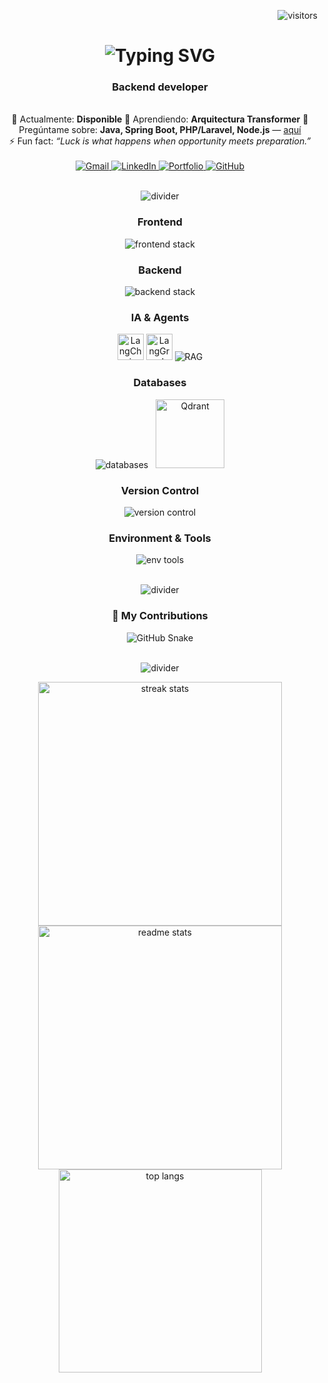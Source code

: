 <!-- Visitor badge (dark/light friendly) -->
<p align="right">
  <img src="https://visitor-badge.laobi.icu/badge?page_id=CristopherBuitrago" alt="visitors"/>
</p>

<h1 align="center">
  <img src="https://readme-typing-svg.herokuapp.com/?font=Righteous&size=35&center=true&vCenter=true&width=600&height=70&duration=4000&lines=Hello+universe!+👋;I'm+Cristopher+Buitrago!;Backend+Developer+from+Colombia+🇨🇴" alt="Typing SVG" />
</h1>

<h3 align="center">Backend developer</h3>

<br/>

<div align="center">
  🔭 Actualmente: <b>Disponible</b>
  🌱 Aprendiendo: <b>Arquitectura Transformer</b>
  💬 Pregúntame sobre: <b>Java, Spring Boot, PHP/Laravel, Node.js</b> — <a href="https://github.com/CristopherBuitrago">aquí</a><br/>
  ⚡ Fun fact: <i>“Luck is what happens when opportunity meets preparation.”</i>
</div>

<br/>

<div align="center">
  <a href="mailto:cristopherbuitrago0907@gmail.com" target="_blank">
    <img alt="Gmail" src="https://img.shields.io/badge/Gmail-0A0A0A?style=for-the-badge&logo=gmail&logoColor=EA4335">
  </a>
  <a href="https://www.linkedin.com/in/cristopher-buitrago-02b908304/" target="_blank">
    <img alt="LinkedIn" src="https://img.shields.io/badge/LinkedIn-0A66C2?style=for-the-badge&logo=linkedin&logoColor=white">
  </a>
  <a href="https://cristopher-dev-portfolio.netlify.app" target="_blank">
    <img alt="Portfolio" src="https://img.shields.io/badge/Portfolio-FF5722?style=for-the-badge&logo=google-chrome&logoColor=white">
  </a>
  <a href="https://github.com/CristopherBuitrago" target="_blank">
    <img alt="GitHub" src="https://img.shields.io/badge/GitHub-0A0A0A?style=for-the-badge&logo=github&logoColor=white">
  </a>
</div>

<br/>

<!-- Divider -->
<p align="center">
  <img src="https://img.shields.io/badge/-Tech%20Stack-1f6feb?style=for-the-badge" alt="divider">
</p>

<!-- ===== TECH STACK GRID ===== -->
<div align="center">

  <!-- Frontend -->
  <h3>Frontend</h3>
  <img src="https://skillicons.dev/icons?i=html,css,javascript,react,vue,tailwind,bootstrap,figma" alt="frontend stack"/>

  <!-- Backend -->
  <h3>Backend</h3>
  <img src="https://skillicons.dev/icons?i=java,spring,php,laravel,nodejs,python" alt="backend stack"/>

  <!-- IA / Agents -->
  <h3>IA & Agents</h3>
  <!-- LangChain -->
  <img src="https://raw.githubusercontent.com/langchain-ai/langchain/master/docs/static/img/favicon.ico" alt="LangChain" title="LangChain" width="42" height="42"/>
  <!-- LangGraph -->
  <img src="https://raw.githubusercontent.com/langchain-ai/langgraph/main/docs/static/img/favicon.ico" alt="LangGraph" title="LangGraph" width="42" height="42"/>
  <!-- RAG -->
  <img src="https://img.shields.io/badge/RAG-0A0A0A?style=for-the-badge&logo=apachespark&logoColor=white" alt="RAG" title="Retrieval Augmented Generation" />

  <!-- Databases -->
  <h3>Databases</h3>
  <img src="https://skillicons.dev/icons?i=mysql,postgres,mongodb" alt="databases"/>
  <!-- Qdrant -->
  <img src="https://raw.githubusercontent.com/qdrant/qdrant/main/docs/resources/logo.svg" alt="Qdrant" title="Qdrant (Vector DB)" width="110" style="margin-left:8px"/>

  <!-- Version Control -->
  <h3>Version Control</h3>
  <img src="https://skillicons.dev/icons?i=git,github" alt="version control"/>

  <!-- Environment / Tools -->
  <h3>Environment & Tools</h3>
  <img src="https://skillicons.dev/icons?i=vscode,docker,postman" alt="env tools"/>

</div>

<br/>

<!-- Divider -->
<p align="center">
  <img src="https://img.shields.io/badge/-Contributions-2ea043?style=for-the-badge" alt="divider">
</p>

<div align="center">
  <h3>🐍 My Contributions</h3>
  <img alt="GitHub Snake" src="https://raw.githubusercontent.com/CristopherBuitrago/CristopherBuitrago/output/github-contribution-grid-snake.svg" />
</div>

<br/>

<!-- Divider -->
<p align="center">
  <img src="https://img.shields.io/badge/-Stats-8957e5?style=for-the-badge" alt="divider">
</p>

<div align="center">
  <img width="390" src="https://github-readme-streak-stats.herokuapp.com/?user=CristopherBuitrago&count_private=true&theme=react&border_radius=10" alt="streak stats"/>
  <img width="390" src="https://github-readme-stats.vercel.app/api?username=CristopherBuitrago&count_private=true&show_icons=true&theme=react&rank_icon=github&border_radius=10" alt="readme stats"/>
  <br/>
  <img width="325" src="https://github-readme-stats.vercel.app/api/top-langs?username=CristopherBuitrago&hide=HTML&langs_count=8&layout=compact&theme=react&border_radius=10&size_weight=0.5&count_weight=0.5&exclude_repo=github-readme-stats" alt="top langs"/>
</div>

<!-- Footer spacing -->
<br/><br/>
